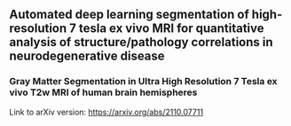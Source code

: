 ## Automated deep learning segmentation of high-resolution 7 tesla ex vivo MRI for quantitative analysis of structure/pathology correlations in neurodegenerative disease


### Gray Matter Segmentation in Ultra High Resolution 7 Tesla ex vivo T2w MRI of human brain hemispheres

Link to arXiv version: https://arxiv.org/abs/2110.07711
